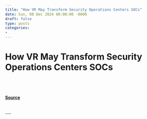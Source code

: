 ```yaml
---
title: "How VR May Transform Security Operations Centers SOCs"
date: Sun, 08 Dec 2024 00:00:00 -0600
draft: false
type: posts
categories: 
- 
---
```

# How VR May Transform Security Operations Centers SOCs

<br/>

<br/>


#### [Source](https://www.resecurity.com/blog/article/how-vr-may-transform-security-operations-centers-socs)

<br/>
---
